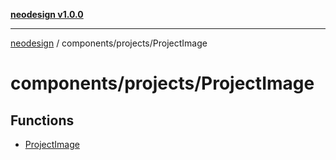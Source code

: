 [**neodesign v1.0.0**](../../../README.md)

***

[neodesign](../../../modules.md) / components/projects/ProjectImage

# components/projects/ProjectImage

## Functions

- [ProjectImage](functions/ProjectImage.md)
